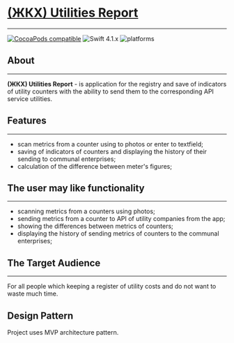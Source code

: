 # **[(ЖКХ) Utilities Report](https://github.com/devVadimAlbul/UtilitiesReport)**
***

[![CocoaPods compatible](https://img.shields.io/cocoapods/v/ReactiveCocoa.svg?style=for-the-badge)](#cocoapods) ![Swift 4.1.x](https://img.shields.io/badge/Swift-4.1.x-orange.svg?colorB=green&style=for-the-badge) ![platforms](https://img.shields.io/badge/platforms-iOS-lightgrey.svg?colorB=green&style=for-the-badge)

## About
***
 **(ЖКХ) Utilities Report** - is application for the registry and save of indicators of utility counters with the ability to send them to the corresponding API service utilities.

## Features
 ***
* scan metrics from a counter using to photos or enter to textfield;
* saving of indicators of counters and displaying the history of their sending to communal enterprises;
* calculation of the difference between meter's figures;

## The user may like functionality
*** 
* scanning metrics from a counters using photos;
* sending metrics from a counter to API of utility companies from the app;
* showing the differences between metrics of counters;
* displaying the history of sending metrics of counters to the communal enterprises;


## The Target Audience
***
For all people which keeping a register of utility costs and do not want to waste much time.

## Design Pattern
Project uses MVP architecture pattern.

